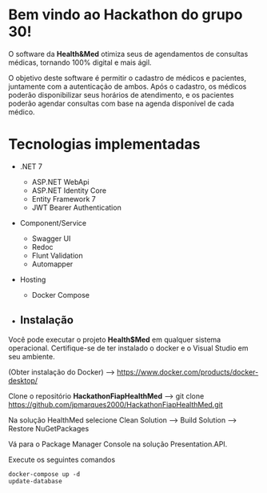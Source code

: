 # Bem vindo ao Hackathon do grupo 30!

O software da **Health&Med** otimiza seus de agendamentos de consultas médicas, tornando 100% digital e mais ágil.

O objetivo deste software é permitir o cadastro de médicos e pacientes, juntamente com a autenticação de ambos. Após o cadastro, os médicos poderão disponibilizar seus horários de atendimento, e os pacientes poderão agendar consultas com base na agenda disponível de cada médico.


# Tecnologias implementadas

 - .NET 7
	 - ASP.NET WebApi
	 - ASP.NET Identity Core
	 - Entity Framework 7
	 - JWT Bearer Authentication      
	 
 - Component/Service
	 - Swagger UI
	 - Redoc
	 - Flunt Validation
	 - Automapper
 - Hosting
	 - Docker Compose

  - ## Instalação
Você pode executar o projeto **Health$Med** em qualquer sistema operacional. Certifique-se de ter instalado o docker e o Visual Studio em seu ambiente. 

(Obter instalação do Docker) --> https://www.docker.com/products/docker-desktop/

Clone o repositório **HackathonFiapHealthMed** --> git clone https://github.com/jpmarques2000/HackathonFiapHealthMed.git

Na solução HealthMed selecione Clean Solution --> Build Solution --> Restore NuGetPackages

Vá para o Package Manager Console na solução Presentation.API.

Execute os seguintes comandos

    docker-compose up -d
    update-database
